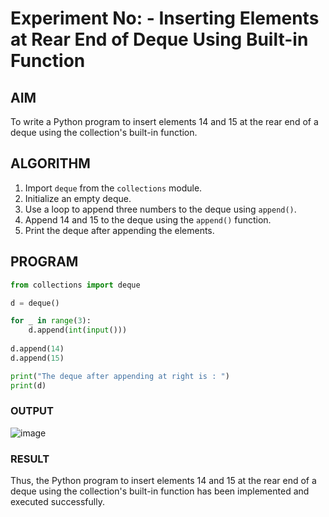 # Experiment No: - Inserting Elements at Rear End of Deque Using Built-in Function

## AIM  
To write a Python program to insert elements 14 and 15 at the rear end of a deque using the collection's built-in function.

## ALGORITHM  
1. Import `deque` from the `collections` module.
2. Initialize an empty deque.
3. Use a loop to append three numbers to the deque using `append()`.
4. Append 14 and 15 to the deque using the `append()` function.
5. Print the deque after appending the elements.

## PROGRAM
```python
from collections import deque

d = deque()

for _ in range(3):
    d.append(int(input()))
    
d.append(14)
d.append(15)

print("The deque after appending at right is : ")
print(d)

```

### OUTPUT
![image](https://github.com/user-attachments/assets/52285cde-4cfd-4b65-b530-873e3883d109)


### RESULT
Thus, the Python program to insert elements 14 and 15 at the rear end of a deque using the collection's built-in function has been implemented and executed successfully.
